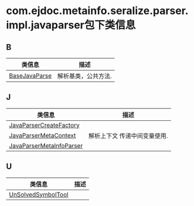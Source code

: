 
# com.ejdoc.metainfo.seralize.parser.impl.javaparser包下类信息




## B  
|   类信息  |    描述   |  
| ---- | ---- |  
|[BaseJavaParse](metaInfoSeralize/com/ejdoc/metainfo/seralize/parser/impl/javaparser/BaseJavaParse.md)|解析基类，公共方法.|

## J  
|   类信息  |    描述   |  
| ---- | ---- |  
|[JavaParserCreateFactory](metaInfoSeralize/com/ejdoc/metainfo/seralize/parser/impl/javaparser/JavaParserCreateFactory.md)||
|[JavaParserMetaContext](metaInfoSeralize/com/ejdoc/metainfo/seralize/parser/impl/javaparser/JavaParserMetaContext.md)|解析上下文 传递中间变量使用.|
|[JavaParserMetaInfoParser](metaInfoSeralize/com/ejdoc/metainfo/seralize/parser/impl/javaparser/JavaParserMetaInfoParser.md)||

## U  
|   类信息  |    描述   |  
| ---- | ---- |  
|[UnSolvedSymbolTool](metaInfoSeralize/com/ejdoc/metainfo/seralize/parser/impl/javaparser/UnSolvedSymbolTool.md)||


